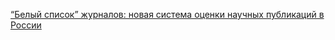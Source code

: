 <p>
<a href="http://chglib.icp.ac.ru/more/Белый_список_журналов_новая_система_оценки_научных_публикаций_в_России.docx">  “Белый список” журналов: новая система оценки научных публикаций в России </a>
</p>
